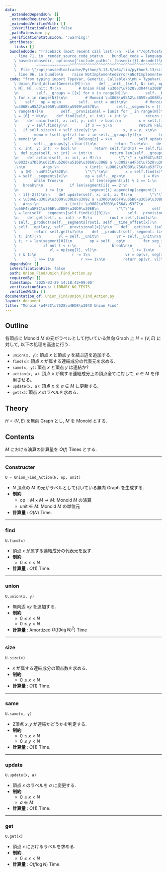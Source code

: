 ```yaml
---
data:
  _extendedDependsOn: []
  _extendedRequiredBy: []
  _extendedVerifiedWith: []
  _isVerificationFailed: false
  _pathExtension: py
  _verificationStatusIcon: ':warning:'
  attributes:
    links: []
  bundledCode: "Traceback (most recent call last):\n  File \"/opt/hostedtoolcache/Python/3.13.5/x64/lib/python3.13/site-packages/onlinejudge_verify/documentation/build.py\"\
    , line 71, in _render_source_code_stat\n    bundled_code = language.bundle(stat.path,\
    \ basedir=basedir, options={'include_paths': [basedir]}).decode()\n          \
    \         ~~~~~~~~~~~~~~~^^^^^^^^^^^^^^^^^^^^^^^^^^^^^^^^^^^^^^^^^^^^^^^^^^^^^^^^^^^^^^^^^^\n\
    \  File \"/opt/hostedtoolcache/Python/3.13.5/x64/lib/python3.13/site-packages/onlinejudge_verify/languages/python.py\"\
    , line 96, in bundle\n    raise NotImplementedError\nNotImplementedError\n"
  code: "from typing import TypeVar, Generic, Callable\n\nM = TypeVar('M')\nclass\
    \ Union_Find_Action(Generic[M]):\n    def __init__(self, N: int, op: Callable[[M,\
    \ M], M], unit: M):\n        # Union Find \u3067\u7528\u3044\u308B\u5909\u6570\
    \n        self.__groups = [[x] for x in range(N)]\n        self.__belong = [x\
    \ for x in range(N)]\n\n        # Monoid \u306B\u95A2\u3059\u308B\u5024\n    \
    \    self.__op = op\n        self.__unit = unit\n\n        # Monoid \u306E\u7A4D\
    \u306B\u95A2\u3059\u308B\u5909\u6570\n        self.__segments = [[[]] for _ in\
    \ range(N)]\n        self.__provisional = [unit for _ in range(N)]\n        self.__time_offset\
    \ = [0] * N\n\n    def find(self, x: int) -> int:\n        return self.__belong[x]\n\
    \n    def union(self, x: int, y: int) -> bool:\n        x = self.find(x)\n   \
    \     y = self.find(y)\n        if x == y:\n            return False\n\n     \
    \   if self.size(x) < self.size(y):\n            x, y = y, x\n\n        self.__groups[x].extend(self.__groups[y])\n\
    \        memo = [self.get(z) for z in self.__groups[y]]\n        for z, b in zip(self.__groups[y],\
    \ memo):\n            self.__belong[z] = x\n            self.update(z, b)\n\n\
    \        self.__groups[y].clear()\n\n        return True\n\n    def same(self,\
    \ x: int, y: int) -> bool:\n        return self.find(x) == self.find(y)\n\n  \
    \  def size(self, x: int) -> int:\n        return len(self.__groups[self.find(x)])\n\
    \n    def action(self, x: int, a: M):\n        \"\"\" x \u304C\u5C5E\u3059\u308B\
    \u9023\u7D50\u6210\u5206\u5168\u3066\u306B a \u3092\u4F5C\u7528\u3055\u305B\u308B\
    .\n\n        Args:\n            x (int): \u9802\u70B9\u756A\u53F7\n          \
    \  a (M): \u4F5C\u7528\n        \"\"\"\n\n        x = self.find(x)\n        segment\
    \ = self.__segments[x]\n        op = self.__op\n\n        i = 0\n        segment[0].append(a)\n\
    \        while True:\n            if len(segment[i]) % 2 == 1:\n             \
    \   break\n\n            if len(segment[i]) == 2:\n                segment.append([])\n\
    \n            i += 1\n            segment[i].append(op(segment[i - 1][-1], segment[i\
    \ - 1][-2]))\n\n    def update(self, x: int, a: M):\n        \"\"\" \u9802\u70B9\
    \ x \u306E\u30E9\u30D9\u30EB\u3092 a \u306B\u66F4\u65B0\u3059\u308B.\n\n     \
    \   Args:\n            x (int): \u9802\u70B9\u756A\u53F7\n            a (M): \u5909\
    \u66F4\u5F8C\u306E\u30E9\u30D9\u30EB\n        \"\"\"\n        self.__time_offset[x]\
    \ = len(self.__segments[self.find(x)][0])\n        self.__provisional[x] = a\n\
    \n    def get(self, x: int) -> M:\n        root = self.find(x)\n        lazy =\
    \ self.__product(self.__segments[root], self.__time_offset[x])\n        return\
    \ self.__op(lazy, self.__provisional[x])\n\n    def __getitem__(self, x: int):\n\
    \        return self.get(x)\n\n    def __product(self, segment: list[list[M]],\
    \ t: int):\n        vl = self.__unit\n        vr = self.__unit\n\n        l =\
    \ t; r = len(segment[0])\n        op = self.__op\n        for seg in segment:\n\
    \            if not l < r:\n                break\n\n            if l & 1:\n \
    \               vl = op(seg[l], vl)\n                l += 1\n\n            if\
    \ r & 1:\n                r -= 1\n                vr = op(vr, seg[r])\n\n    \
    \        l >>= 1\n            r >>= 1\n\n        return op(vr, vl)\n"
  dependsOn: []
  isVerificationFile: false
  path: Union_Find/Union_Find_Action.py
  requiredBy: []
  timestamp: '2025-03-29 14:18:42+09:00'
  verificationStatus: LIBRARY_NO_TESTS
  verifiedWith: []
documentation_of: Union_Find/Union_Find_Action.py
layout: document
title: "Monoid \u4F5C\u7528\u4ED8\u304D Union Find"
---
```


## Outline

各頂点に Monoid $M$ の元がラベルとして付いている無向 Graph 上 $H = (V, E)$ に対して, 以下の処理を高速に行う.

* `union(x, y)`: 頂点 $x$ と頂点 $y$ を結ぶ辺を追加する.
* `find(x)`: 頂点 $x$ が属する連結成分の代表元を求める.
* `same(x, y)`: 頂点 $x$ と頂点 $y$ は連結か?
* `action(x, a)`: 頂点 $x$ が属する連結成分上の頂点全てに対して, $a \in M$ を作用させる。.
* `update(x, a)`: 頂点 $x$ を $a \in M$ に更新する.
* `get(x)`: 頂点 $x$ のラベルを求める.

## Theory

$H = (V,E)$ を無向 Graph とし, $M$ を Monoid とする.

## Contents

$M$ における演算の計算量を $O(f)$ Times とする.

---

### Constructer

```Python
U = Union_Find_Action(N, op, unit)
```

* $N$ 頂点の $M$ の元がラベルとして付いている無向 Graph を生成する.
* **制約**
  * $\operatorname{op}: M \times M \to M$: Monoid $M$ の演算
  * $\mathrm{unit} \in M$: Monoid $M$ の単位元
* **計算量** : $O(N)$ Time.

---

### find

```Pyhon
U.find(x)
```

* 頂点 $x$ が属する連結成分の代表元を返す.
* **制約**
  * $0 \leq x \lt N$
* **計算量** : $O(1)$ Time.

---

### union

```Python
U.union(x, y)
```

* 無向辺 $xy$ を追加する.
* **制約**
  * $0 \leq x \lt N$
  * $0 \leq y \lt N$
* **計算量** : Amortized $O(f (\log N)^2)$ Time

---

### size

```Python
U.size(x)
```

* $x$ が属する連結成分の頂点数を求める.
* **制約**
  * $0 \leq x \lt N$
* **計算量** : $O(1)$ Time.

---

### same

```Python
U.same(x, y)
```

* 2頂点 $x,y$ が連結かどうかを判定する.
* **制約**
  * $0 \leq x \lt N$
  * $0 \leq y \lt N$
* **計算量** : $O(1)$ Time.

---

### update

```Python
U.update(x, a)
```

* 頂点 $x$ のラベルを $a$ に変更する.
* **制約**
  * $0 \leq x \lt N$
  * $a \in M$
* **計算量** : $O(1)$ Time.

---

### get

```Python
U.get(x)
```

* 頂点 $x$ におけるラベルを求める.
* **制約**
  * $0 \leq x \lt N$
* **計算量** : $O(f \log N)$ Time.
